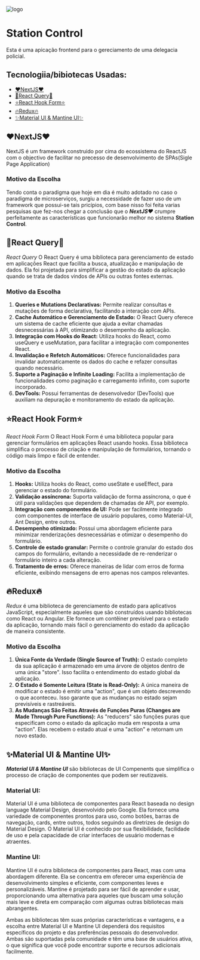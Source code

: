 ![logo](https://img.freepik.com/vetores-premium/departamento-de-policia-edificio-ilustracao-vetorial-com-policial-e-carro-em-estilo-cartoon-plana_2175-4436.jpg?size=626&ext=jpg&ga=GA1.1.1546980028.1704412800&semt=ais)
# Station Control

<p>Esta é uma apicação frontend para o gereciamento de uma delegacia policial.</p>

<h2>Tecnologiia/bibiotecas Usadas:</h2>

<ul>
  <li><a href="#nextjs">❤️NextJS❤️<a/></li>
  <li><a href="#react-query">📶React Query📶<a/></li>
  <li><a href="#react-hook-form">⭐React Hook Form⭐<a/></li>
  <li><a href="#redux">🔥Redux🔥<a/></li>
  <li><a href="#ui">✨Material UI & Mantine UI✨<a/></li>
</ul>

<h2 id="nextjs">❤NextJS❤️</h2>

<p>NextJS é um framework construido por cima do ecossistema do ReactJS com o objectivo de facilitar no precesso de desenvolvimento de SPAs(Sigle Page Application)</p>

<h3>Motivo da Escolha</h3>

<p>Tendo conta o paradigma que hoje em dia é muito adotado no caso o paradigma de microserviços, surgiu a necessidade de fazer uso de um framework que possui-se tais pricípios, com base nisso foi feita varias pesquisas que fez-nos chegar a conclusão que o <b><i>NextJS❤️</i></b> crumpre perfeitamente as características que funcionarão melhor no sistema <b>Station Control</b>.</p>

<h2 id="react-query">📶React Query📶</h2>

<p><i>React Query</i> O React Query é uma biblioteca para gerenciamento de estado em aplicações React que facilita a busca, atualização e manipulação de dados. Ela foi projetada para simplificar a gestão do estado da aplicação quando se trata de dados vindos de APIs ou outras fontes externas.</p>

<h3>Motivo da Escolha</h3>

<ol>
  <li><b>Queries e Mutations Declarativas:</b> Permite realizar consultas e mutações de forma declarativa, facilitando a interação com APIs.</li>
  <li><b>Cache Automático e Gerenciamento de Estado:</b> O React Query oferece um sistema de cache eficiente que ajuda a evitar chamadas desnecessárias à API, otimizando o desempenho da aplicação.</li>
  <li><b>Integração com Hooks do React:</b> Utiliza hooks do React, como useQuery e useMutation, para facilitar a integração com componentes React.</li>
  <li><b>Invalidação e Refetch Automáticos:</b> Oferece funcionalidades para invalidar automaticamente os dados do cache e refazer consultas quando necessário.</li>
  <li><b>Suporte a Paginação e Infinite Loading:</b> Facilita a implementação de funcionalidades como paginação e carregamento infinito, com suporte incorporado.</li>
  <li><b>DevTools:</b> Possui ferramentas de desenvolvedor (DevTools) que auxiliam na depuração e monitoramento do estado da aplicação.</li>
</ol>

<h2 id="react-hook-form">⭐React Hook Form⭐</h2>

<p><i>React Hook Form</i> O React Hook Form é uma biblioteca popular para gerenciar formulários em aplicações React usando hooks. Essa biblioteca simplifica o processo de criação e manipulação de formulários, tornando o código mais limpo e fácil de entender.</p>

<h3>Motivo da Escolha</h3>

<ol>
  <li><b>Hooks:</b> Utiliza hooks do React, como useState e useEffect, para gerenciar o estado do formulário.</li>
  <li><b>Validação assíncrona:</b> Suporta validação de forma assíncrona, o que é útil para validações que dependem de chamadas de API, por exemplo.</li>
  <li><b>Integração com componentes de UI:</b> Pode ser facilmente integrado com componentes de interface de usuário populares, como Material-UI, Ant Design, entre outros.</li>
  <li><b>Desempenho otimizado:</b> Possui uma abordagem eficiente para minimizar renderizações desnecessárias e otimizar o desempenho do formulário.</li>
  <li><b>Controle de estado granular:</b> Permite o controle granular do estado dos campos do formulário, evitando a necessidade de re-renderizar o formulário inteiro a cada alteração.</li>
  <li><b>Tratamento de erros:</b> Oferece maneiras de lidar com erros de forma eficiente, exibindo mensagens de erro apenas nos campos relevantes.</li>
</ol>

<h2 id="redux">🔥Redux🔥</h2>

<p><i>Redux</i> é uma biblioteca de gerenciamento de estado para aplicativos JavaScript, especialmente aqueles que são construídos usando bibliotecas como React ou Angular. Ele fornece um contêiner previsível para o estado da aplicação, tornando mais fácil o gerenciamento do estado da aplicação de maneira consistente.</p>

<h3>Motivo da Escolha</h3>

<ol>
  <li><b>Única Fonte da Verdade (Single Source of Truth):</b> O estado completo da sua aplicação é armazenado em uma árvore de objetos dentro de uma única "store". Isso facilita o entendimento do estado global da aplicação.</li>
  <li><b>O Estado é Somente Leitura (State is Read-Only):</b> A única maneira de modificar o estado é emitir uma "action", que é um objeto descrevendo o que aconteceu. Isso garante que as mudanças no estado sejam previsíveis e rastreáveis.</li>
  <li><b>As Mudanças São Feitas Através de Funções Puras (Changes are Made Through Pure Functions):</b> As "reducers" são funções puras que especificam como o estado da aplicação muda em resposta a uma "action". Elas recebem o estado atual e uma "action" e retornam um novo estado.</li>
</ol>

<h2 id="ui">✨Material UI & Mantine UI✨</h2>

<p><b><i>Material UI & Mantine UI</i></b> são bibliotecas de UI Compenents que simplifica o processo de criação de componentes que podem ser reutizaveis.</p>

<h3>Material UI:</h3>

<p>Material UI é uma biblioteca de componentes para React baseada no design language Material Design, desenvolvido pelo Google. Ela fornece uma variedade de componentes prontos para uso, como botões, barras de navegação, cards, entre outros, todos seguindo as diretrizes de design do Material Design. O Material UI é conhecido por sua flexibilidade, facilidade de uso e pela capacidade de criar interfaces de usuário modernas e atraentes.</p>

<h3>Mantine UI:</h3>

<p>Mantine UI é outra biblioteca de componentes para React, mas com uma abordagem diferente. Ela se concentra em oferecer uma experiência de desenvolvimento simples e eficiente, com componentes leves e personalizáveis. Mantine é projetado para ser fácil de aprender e usar, proporcionando uma alternativa para aqueles que buscam uma solução mais leve e direta em comparação com algumas outras bibliotecas mais abrangentes.</p>

<p>Ambas as bibliotecas têm suas próprias características e vantagens, e a escolha entre Material UI e Mantine UI dependerá dos requisitos específicos do projeto e das preferências pessoais do desenvolvedor. Ambas são suportadas pela comunidade e têm uma base de usuários ativa, o que significa que você pode encontrar suporte e recursos adicionais facilmente.</p>
